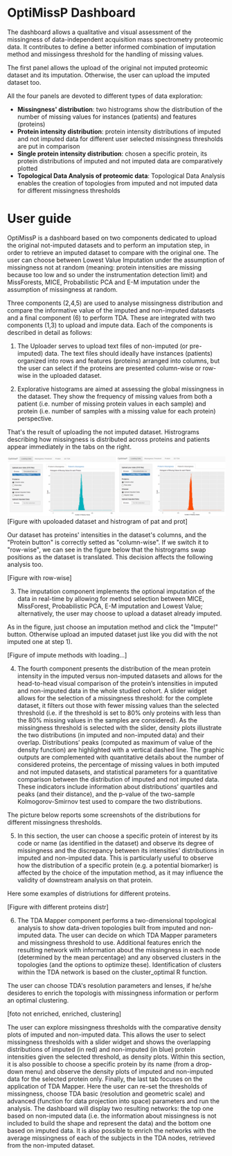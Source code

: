 # OptiMissP Dashboard

The dashboard allows a qualitative and visual assessment of the missingness of data-independent acquisition mass spectrometry proteomic data. It contributes to define a better informed combination of imputation method and missingess threshold for the handling of missing values. 

The first panel allows the upload of the original not imputed proteomic dataset and its imputation. Otherwise, the user can upload the imputed dataset too. 

All the four panels are devoted to different types of data exploration:
* **Missingness' distribution**: two histrograms show the distribution of the number of missing values for instances (patients) and features (proteins)
* **Protein intensity distribution**: protein intensity distributions of imputed and not imputed data for different user selected missingness thresholds are put in comparison
* **Single protein intensity distribution**: chosen a specific protein, its protein distributions of imputed and not imputed data are comparatively plotted 
* **Topological Data Analysis of proteomic data**: Topological Data Analysis enables the creation of topologies from imputed and not imputed data for different missingness thresholds

# User guide

OptiMissP is a dashboard based on two components dedicated to upload the original not-imputed datasets and to perform an imputation step, in order to retrieve an imputed dataset to compare with the original one. The user can choose between Lowest Value Imputation under the assumption of missingness not at random (meaning: protein intensities are missing because too low and so under the instrumentation detection limit) and MissForests, MICE, Probabilistic PCA and E-M imputation under the assumption of missingness at random.

Three components (2,4,5) are used to analyse missingness distribution and compare the informative value of the imputed and non-imputed datasets and a final component (6) to perform TDA. These are integrated with two components (1,3) to upload and impute data. Each of the components is described in detail as follows:

1)	The Uploader serves to upload text files of non-imputed (or pre-imputed) data. The text files should ideally have instances (patients) organized into rows and features (proteins) arranged into columns, but the user can select if the proteins are presented column-wise or row-wise in the uploaded dataset.

2)	Explorative histograms are aimed at assessing the global missingness in the dataset. They show the frequency of missing values from both a patient (i.e. number of missing protein values in each sample) and protein (i.e. number of samples with a missing value for each protein) perspective.

That's the result of uploading the not imputed dataset. Histrograms describing how missingness is distributed across proteins and patients appear immediately in the tabs on the right.

![Screenshot](Fig1.PNG)
[Figure with upoloaded dataset and histrogram of pat and prot]

Our dataset has proteins' intensities in the dataset's columns, and the "Protein button" is correctly setted as "column-wise". If we switch it to "row-wise", we can see in the figure below that the histrograms swap positions as the dataset is translated. This decision affects the following analysis too.

[Figure with row-wise]

3)	The imputation component implements the optional imputation of the data in real-time by allowing for method selection between MICE, MissForest, Probabilistic PCA, E-M imputation and Lowest Value; alternatively, the user may choose to upload a dataset already imputed.

As in the figure, just choose an imputation method and click the "Impute!" button. Otherwise upload an imputed dataset just like you did with the not imputed one at step 1).

[Figure of impute methods with loading...]

4)	The fourth component presents the distribution of the mean protein intensity in the imputed versus non-imputed datasets and allows for the head-to-head visual comparison of the protein’s intensities in imputed and non-imputed data in the whole studied cohort. A slider widget allows for the selection of a missingness threshold: for the complete dataset, it filters out those with fewer missing values than the selected threshold (i.e. if the threshold is set to 80% only proteins with less than the 80% missing values in the samples are considered). As the missingness threshold is selected with the slider, density plots illustrate the two distributions (in imputed and non-imputed data) and their overlap.      Distributions’ peaks (computed as maximum of value of the density function) are highlighted with a vertical dashed line. The graphic outputs are complemented with quantitative details about the number of considered proteins, the percentage of missing values in both imputed and not imputed datasets, and statistical parameters for a quantitative comparison between the distribution of imputed and not imputed data. These indicators include information about distributions’ quartiles and peaks (and their distance), and the p-value of the two-sample Kolmogorov-Smirnov test used to compare the two distributions.

The picture below reports some screenshots of the distributions for different missingness thresholds.

5)	In this section, the user can choose a specific protein of interest by its code or name (as identified in the dataset) and observe its degree of missingness and the discrepancy between its intensities’ distributions in imputed and non-imputed data. This is particularly useful to observe how the distribution of a specific protein (e.g. a potential biomarker) is affected by the choice of the imputation method, as it may influence the validity of downstream analysis on that protein.

Here some examples of distriutions for different proteins.

[Figure with different proteins distr]

6)	The TDA Mapper component performs a two-dimensional topological analysis to show data-driven topologies built from imputed and non-imputed data. The user can decide on which TDA Mapper parameters and missingness threshold to use. Additional features enrich the resulting network with information about the missingness in each node (determined by the mean percentage) and any observed clusters in the topologies (and the options to optimize these). Identification of clusters within the TDA network is based on the cluster_optimal R function.

The user can choose TDA's resolution parameters and lenses, if he/she desideres to enrich the topologis with missingness information or perform an optimal clustering.

[foto not enriched, enriched, clustering]

The user can explore missingness thresholds with the comparative density plots of imputed and non-imputed data. This allows the user to select missingness thresholds with a slider widget and shows the overlapping distributions of imputed (in red) and non-imputed (in blue) protein intensities given the selected threshold, as density plots. Within this section, it is also possible to choose a specific protein by its name (from a drop-down menu) and observe the density plots of imputed and non-imputed data for the selected protein only. 
Finally, the last tab focuses on the application of TDA Mapper. Here the user can re-set the thresholds of missingness, choose TDA basic (resolution and geometric scale) and advanced (function for data projection into space) parameters and run the analysis. The dashboard will display two resulting networks: the top one based on non-imputed data (i.e. the information about missingness is not included to build the shape and represent the data) and the bottom one based on imputed data. It is also possible to enrich the networks with the average missingness of each of the subjects in the TDA nodes, retrieved from the non-imputed dataset.




